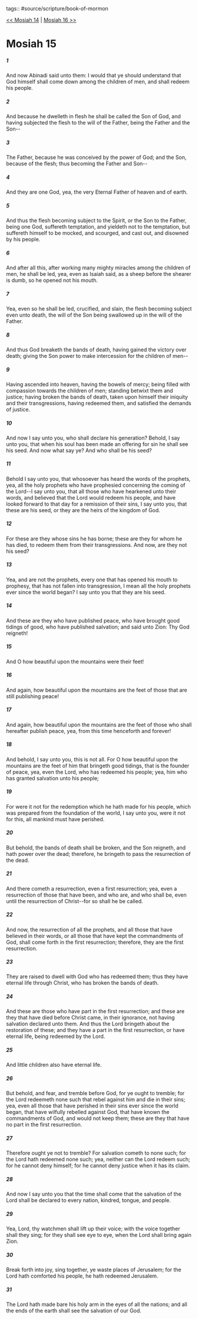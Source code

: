 tags:: #source/scripture/book-of-mormon

[<< Mosiah 14](book-of-mormon/08_Mosiah/Mosiah_14.md) | [Mosiah 16 >>](book-of-mormon/08_Mosiah/Mosiah_16.md)

# Mosiah 15

##### 1

And now Abinadi said unto them: I would that ye should understand that God himself shall come down among the children of men, and shall redeem his people.

##### 2

And because he dwelleth in flesh he shall be called the Son of God, and having subjected the flesh to the will of the Father, being the Father and the Son--

##### 3

The Father, because he was conceived by the power of God; and the Son, because of the flesh; thus becoming the Father and Son--

##### 4

And they are one God, yea, the very Eternal Father of heaven and of earth.

##### 5

And thus the flesh becoming subject to the Spirit, or the Son to the Father, being one God, suffereth temptation, and yieldeth not to the temptation, but suffereth himself to be mocked, and scourged, and cast out, and disowned by his people.

##### 6

And after all this, after working many mighty miracles among the children of men, he shall be led, yea, even as Isaiah said, as a sheep before the shearer is dumb, so he opened not his mouth.

##### 7

Yea, even so he shall be led, crucified, and slain, the flesh becoming subject even unto death, the will of the Son being swallowed up in the will of the Father.

##### 8

And thus God breaketh the bands of death, having gained the victory over death; giving the Son power to make intercession for the children of men--

##### 9

Having ascended into heaven, having the bowels of mercy; being filled with compassion towards the children of men; standing betwixt them and justice; having broken the bands of death, taken upon himself their iniquity and their transgressions, having redeemed them, and satisfied the demands of justice.

##### 10

And now I say unto you, who shall declare his generation? Behold, I say unto you, that when his soul has been made an offering for sin he shall see his seed. And now what say ye? And who shall be his seed?

##### 11

Behold I say unto you, that whosoever has heard the words of the prophets, yea, all the holy prophets who have prophesied concerning the coming of the Lord--I say unto you, that all those who have hearkened unto their words, and believed that the Lord would redeem his people, and have looked forward to that day for a remission of their sins, I say unto you, that these are his seed, or they are the heirs of the kingdom of God.

##### 12

For these are they whose sins he has borne; these are they for whom he has died, to redeem them from their transgressions. And now, are they not his seed?

##### 13

Yea, and are not the prophets, every one that has opened his mouth to prophesy, that has not fallen into transgression, I mean all the holy prophets ever since the world began? I say unto you that they are his seed.

##### 14

And these are they who have published peace, who have brought good tidings of good, who have published salvation; and said unto Zion: Thy God reigneth!

##### 15

And O how beautiful upon the mountains were their feet!

##### 16

And again, how beautiful upon the mountains are the feet of those that are still publishing peace!

##### 17

And again, how beautiful upon the mountains are the feet of those who shall hereafter publish peace, yea, from this time henceforth and forever!

##### 18

And behold, I say unto you, this is not all. For O how beautiful upon the mountains are the feet of him that bringeth good tidings, that is the founder of peace, yea, even the Lord, who has redeemed his people; yea, him who has granted salvation unto his people;

##### 19

For were it not for the redemption which he hath made for his people, which was prepared from the foundation of the world, I say unto you, were it not for this, all mankind must have perished.

##### 20

But behold, the bands of death shall be broken, and the Son reigneth, and hath power over the dead; therefore, he bringeth to pass the resurrection of the dead.

##### 21

And there cometh a resurrection, even a first resurrection; yea, even a resurrection of those that have been, and who are, and who shall be, even until the resurrection of Christ--for so shall he be called.

##### 22

And now, the resurrection of all the prophets, and all those that have believed in their words, or all those that have kept the commandments of God, shall come forth in the first resurrection; therefore, they are the first resurrection.

##### 23

They are raised to dwell with God who has redeemed them; thus they have eternal life through Christ, who has broken the bands of death.

##### 24

And these are those who have part in the first resurrection; and these are they that have died before Christ came, in their ignorance, not having salvation declared unto them. And thus the Lord bringeth about the restoration of these; and they have a part in the first resurrection, or have eternal life, being redeemed by the Lord.

##### 25

And little children also have eternal life.

##### 26

But behold, and fear, and tremble before God, for ye ought to tremble; for the Lord redeemeth none such that rebel against him and die in their sins; yea, even all those that have perished in their sins ever since the world began, that have wilfully rebelled against God, that have known the commandments of God, and would not keep them; these are they that have no part in the first resurrection.

##### 27

Therefore ought ye not to tremble? For salvation cometh to none such; for the Lord hath redeemed none such; yea, neither can the Lord redeem such; for he cannot deny himself; for he cannot deny justice when it has its claim.

##### 28

And now I say unto you that the time shall come that the salvation of the Lord shall be declared to every nation, kindred, tongue, and people.

##### 29

Yea, Lord, thy watchmen shall lift up their voice; with the voice together shall they sing; for they shall see eye to eye, when the Lord shall bring again Zion.

##### 30

Break forth into joy, sing together, ye waste places of Jerusalem; for the Lord hath comforted his people, he hath redeemed Jerusalem.

##### 31

The Lord hath made bare his holy arm in the eyes of all the nations; and all the ends of the earth shall see the salvation of our God.
